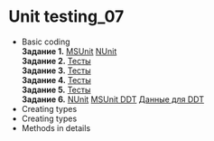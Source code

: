# Unit testing_07
- Basic coding <br/>
**Задание 1.**
[MSUnit](https://github.com/KaBaN4iK357/epam_04_BasicCoding/blob/382f41b6e625070c0a272c28f6509eaf78a867c1/Izh_04_Basic_Coding/Izh04BasicCodingTests.cs#L21)
[NUnit](https://github.com/KaBaN4iK357/epam_04_BasicCoding/blob/382f41b6e625070c0a272c28f6509eaf78a867c1/Izh_04_Basic_Coding/Izh04BasicCodingTests.cs#L31)
<br/>**Задание 2.**
[Тесты](https://github.com/KaBaN4iK357/epam_04_BasicCoding/blob/382f41b6e625070c0a272c28f6509eaf78a867c1/Izh_04_Basic_Coding/Izh04BasicCodingTests.cs#L72)
<br/>**Задание 3.**
[Тесты](https://github.com/KaBaN4iK357/epam_04_BasicCoding/blob/382f41b6e625070c0a272c28f6509eaf78a867c1/Izh_04_Basic_Coding/Izh04BasicCodingTests.cs#L87)
<br/>**Задание 4.**
[Тесты](https://github.com/KaBaN4iK357/epam_04_BasicCoding/blob/382f41b6e625070c0a272c28f6509eaf78a867c1/Izh_04_Basic_Coding/Izh04BasicCodingTests.cs#L97)
<br/>**Задание 5.**
[Тесты](https://github.com/KaBaN4iK357/epam_04_BasicCoding/blob/382f41b6e625070c0a272c28f6509eaf78a867c1/Izh_04_Basic_Coding/Izh04BasicCodingTests.cs#L136)
<br/>**Задание 6.**
[NUnit](https://github.com/KaBaN4iK357/epam_04_BasicCoding/blob/382f41b6e625070c0a272c28f6509eaf78a867c1/Izh_04_Basic_Coding/Izh04BasicCodingTests.cs#L155)
[MSUnit DDT](https://github.com/KaBaN4iK357/epam_04_BasicCoding/blob/382f41b6e625070c0a272c28f6509eaf78a867c1/Izh_04_Basic_Coding/Izh04BasicCodingTests.cs#L175)
[Данные для DDT](https://github.com/KaBaN4iK357/epam_04_BasicCoding/blob/master/Izh_04_Basic_Coding/data.csv)
- Creating types <br/>
- Creating types <br/>
- Methods in details <br/>
